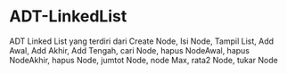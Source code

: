 # ADT-LinkedList
ADT Linked List yang terdiri dari Create Node, Isi Node, Tampil List, Add Awal, Add Akhir, Add Tengah, cari Node, hapus NodeAwal, hapus NodeAkhir, hapus Node, jumtot Node, node Max, rata2 Node, tukar Node
